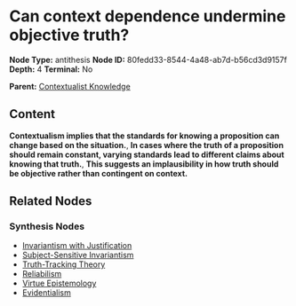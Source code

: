 # Can context dependence undermine objective truth?

**Node Type:** antithesis
**Node ID:** 80fedd33-8544-4a48-ab7d-b56cd3d9157f
**Depth:** 4
**Terminal:** No

**Parent:** [Contextualist Knowledge](contextualist-knowledge-synthesis-3a917ee3-a255-4014-98b5-7163fe11f3d9.md)

## Content

**Contextualism implies that the standards for knowing a proposition can change based on the situation.**, **In cases where the truth of a proposition should remain constant, varying standards lead to different claims about knowing that truth.**, **This suggests an implausibility in how truth should be objective rather than contingent on context.**

## Related Nodes

### Synthesis Nodes

- [Invariantism with Justification](invariantism-with-justification-synthesis-df8cb19c-f994-4675-8e56-083662b8ec31.md)
- [Subject-Sensitive Invariantism](subject-sensitive-invariantism-synthesis-aea95f0b-4d55-4d66-84aa-345c2fc7f573.md)
- [Truth-Tracking Theory](truth-tracking-theory-synthesis-94aad7e1-52aa-4bb2-b7ba-67268cb01c21.md)
- [Reliabilism](reliabilism-synthesis-f7b78b4c-03cf-45ae-b242-fa42aaf8615d.md)
- [Virtue Epistemology](virtue-epistemology-synthesis-c66ec622-8af3-48da-a28c-e22f197dbad8.md)
- [Evidentialism](evidentialism-synthesis-e9f21fa6-3df7-4ac8-b551-bc2ea43451d0.md)
